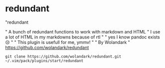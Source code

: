 # redundant

"redundant

" A bunch of redundant functions to work with markdown and HTML
" I use a lot of HTML in my markdowns because of rtl
"
" yes I know pandoc exists 😒 
"
" This plugin is usefull for me, ymmv!
"
" By Wolandark
" https://github.com/wolandark/redundant

```
git clone https://github.com/wolandark/redundant.git ~/.vim/pack/plugins/start/redundant
```
